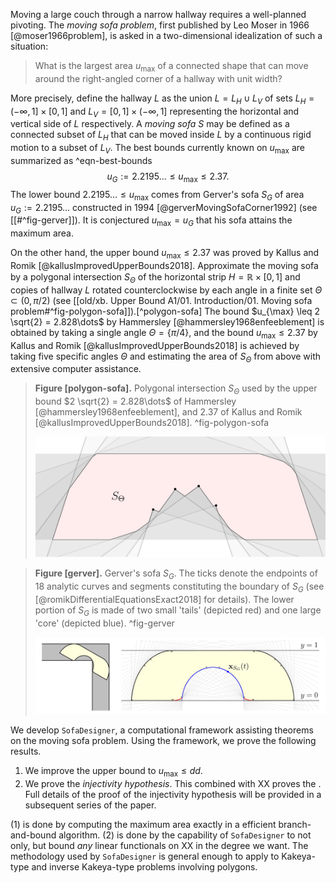 Moving a large couch through a narrow hallway requires a well-planned pivoting. The _moving sofa problem_, first published by Leo Moser in 1966 [@moser1966problem], is asked in a two-dimensional idealization of such a situation: 

> What is the largest area $u_{\text{max}}$ of a connected shape that can move around the right-angled corner of a hallway with unit width?

More precisely, define the hallway $L$ as the union $L = L_H \cup L_V$ of sets $L_H = (-\infty, 1] \times [0, 1]$ and $L_V = [0, 1] \times (-\infty, 1]$ representing the horizontal and vertical side of $L$ respectively. A _moving sofa_ $S$ may be defined as a connected subset of $L_H$ that can be moved inside $L$ by a continuous rigid motion to a subset of $L_V$. The best bounds currently known on $u_{\max}$ are summarized as ^eqn-best-bounds
$$
u_G := 2.2195\dots \leq u_{\max} \leq 2.37.
$$
The lower bound $2.2195\dots \leq u_{\max}$ comes from Gerver's sofa $S_G$ of area $u_G := 2.2195\dots$ constructed in 1994 [@gerverMovingSofaCorner1992] (see [[#^fig-gerver]]). It is conjectured $u_{\max} = u_G$ that his sofa attains the maximum area.

On the other hand, the upper bound $u_{\max} \leq 2.37$ was proved by Kallus and Romik [@kallusImprovedUpperBounds2018]. Approximate the moving sofa by a polygonal intersection $S_\Theta$ of the horizontal strip $H = \mathbb{R} \times [0, 1]$ and copies of hallway $L$ rotated counterclockwise by each angle in a finite set $\Theta \subset (0, \pi/2)$ (see [[old/xb. Upper Bound A1/01. Introduction/01. Moving sofa problem#^fig-polygon-sofa]]).[^polygon-sofa] The bound $u_{\max} \leq 2 \sqrt{2} = 2.828\dots$ by Hammersley [@hammersley1968enfeeblement] is obtained by taking a single angle $\Theta = \left\{ \pi/4 \right\}$, and the bound $u_{\max} \leq 2.37$ by Kallus and Romik [@kallusImprovedUpperBounds2018] is achieved by taking five specific angles $\Theta$ and estimating the area of $S_\Theta$ from above with extensive computer assistance.

> __Figure [polygon-sofa].__ Polygonal intersection $S_\Theta$ used by the upper bound $2 \sqrt{2} = 2.828\dots$ of Hammersley [@hammersley1968enfeeblement], and $2.37$ of Kallus and Romik [@kallusImprovedUpperBounds2018]. ^fig-polygon-sofa
> 
> ![70%](images/polygon-sofa.svg)

> __Figure [gerver].__ Gerver's sofa $S_G$. The ticks denote the endpoints of 18 analytic curves and segments constituting the boundary of $S_G$ (see [@romikDifferentialEquationsExact2018] for details). The lower portion of $S_G$ is made of two small 'tails' (depicted red) and one large 'core' (depicted blue). ^fig-gerver
> 
> ![100%](images/gerver-full.svg)

We develop `SofaDesigner`, a computational framework assisting theorems on the moving sofa problem. Using the framework, we prove the following results.

1. We improve the upper bound to $u_{\max} \leq dd$. 
2. We prove the _injectivity hypothesis_. This combined with XX proves the . Full details of the proof of the injectivity hypothesis will be provided in a subsequent series of the paper.

(1) is done by computing the maximum area exactly in a efficient branch-and-bound algorithm. (2) is done by the capability of `SofaDesigner` to not only, but bound _any_ linear functionals on XX in the degree we want. The methodology used by `SofaDesigner` is general enough to apply to Kakeya-type and inverse Kakeya-type problems involving polygons. 